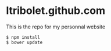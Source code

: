 ltribolet.github.com
====================

This is the repo for my personnal website

    $ npm install
    $ bower update
